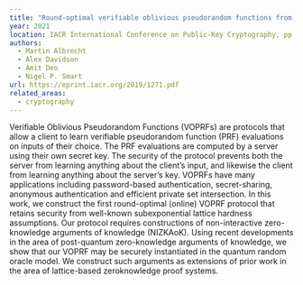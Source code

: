 ```yaml
---
title: "Round-optimal verifiable oblivious pseudorandom functions from ideal lattices"
year: 2021
location: IACR International Conference on Public-Key Cryptography, pp. 261-289. Springer, Cham, 2021.
authors:
  - Martin Albrecht
  - Alex Davidson
  - Amit Deo
  - Nigel P. Smart
url: https://eprint.iacr.org/2019/1271.pdf
related_areas:
  - cryptography
---
```


Verifiable Oblivious Pseudorandom Functions (VOPRFs) are protocols that allow a client to learn verifiable pseudorandom function (PRF) evaluations on inputs of their choice. The PRF evaluations are computed by a server using their own secret key. The security of the protocol prevents both the server from learning anything about the client’s input, and likewise the client from learning anything about the server’s key. VOPRFs have many applications including password-based authentication, secret-sharing, anonymous authentication and efficient private set intersection. In this work, we construct the first round-optimal (online) VOPRF protocol that retains security from well-known subexponential lattice hardness assumptions. Our protocol requires constructions of non-interactive zero-knowledge arguments of knowledge (NIZKAoK). Using recent developments in the area of post-quantum zero-knowledge arguments of knowledge, we show that our VOPRF may be securely instantiated in the quantum random oracle model. We construct such arguments as extensions of prior work in the area of lattice-based zeroknowledge proof systems.
